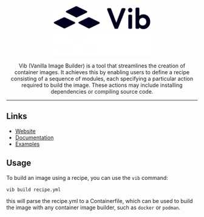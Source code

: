 <div align="center">
    <img src="docs/brand/logo/svg/full-mono-dark.svg#gh-light-mode-only" height="64">
    <img src="docs/brand/logo/svg/full-mono-light.svg#gh-dark-mode-only" height="64">
    <p>Vib (Vanilla Image Builder) is a tool that streamlines the creation of container images. It achieves this by enabling users to define a recipe consisting of a sequence of modules, each specifying a particular action required to build the image. These actions may include installing dependencies or compiling source code. 
</p>
    <hr />
</div>

## Links

- [Website](https://vib.vanillaos.org/)
- [Documentation](https://docs.vanillaos.org/collections/vib)
- [Examples](https://vib.vanillaos.org/examples)

## Usage

To build an image using a recipe, you can use the `vib` command:

```
vib build recipe.yml
```

this will parse the recipe.yml to a Containerfile, which can be used to build 
the image with any container image builder, such as `docker` or `podman`.